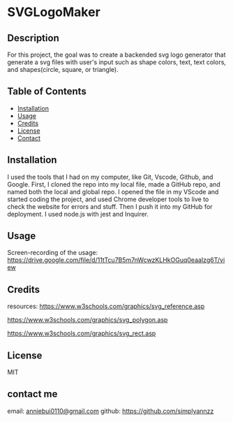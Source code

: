 # SVGLogoMaker

## Description

For this project, the goal was to create a backended svg logo generator that generate a svg files with user's input such as shape colors, text, text colors, and shapes(circle, square, or triangle).

## Table of Contents

- [Installation](#installation)
- [Usage](#usage)
- [Credits](#credits)
- [License](#license)
- [Contact](#contact)

## Installation

I used the tools that I had on my computer, like Git, Vscode, Github, and Google. First, I cloned the repo into my local file, made a GitHub repo, and named both the local and global repo. I opened the file in my VScode and started coding the project, and used Chrome developer tools to live to check the website for errors and stuff. Then I push it into my GitHub for deployment. I used node.js with jest and Inquirer.

## Usage

Screen-recording of the usage:
https://drive.google.com/file/d/11tTcu7B5m7nWcwzKLHkOGuq0eaaIzg6T/view

## Credits

resources:
https://www.w3schools.com/graphics/svg_reference.asp

https://www.w3schools.com/graphics/svg_polygon.asp

https://www.w3schools.com/graphics/svg_rect.asp

## License

MIT

## contact me

email: anniebui0110@gmail.com
github: https://github.com/simplyannzz
